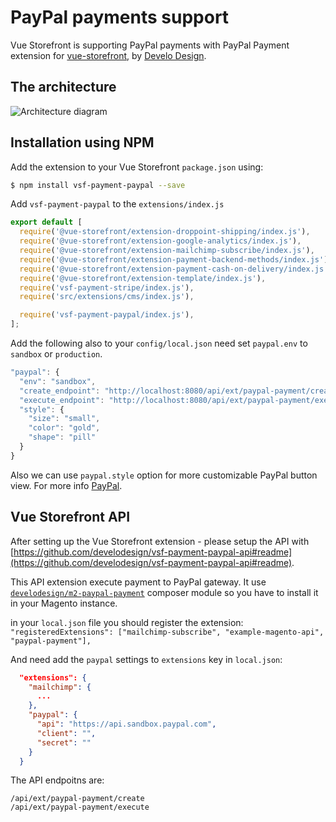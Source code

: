 # PayPal payments support

Vue Storefront is supporting PayPal payments with PayPal Payment extension for [vue-storefront](https://github.com/DivanteLtd/vue-storefront), by [Develo Design](https://www.develodesign.co.uk).

## The architecture

![Architecture diagram](/vue-storefront/paypal.svg)

## Installation using NPM

Add the extension to your Vue Storefront `package.json` using:

```bash
$ npm install vsf-payment-paypal --save
```

Add `vsf-payment-paypal` to the `extensions/index.js`

```js
export default [
  require('@vue-storefront/extension-droppoint-shipping/index.js'),
  require('@vue-storefront/extension-google-analytics/index.js'),
  require('@vue-storefront/extension-mailchimp-subscribe/index.js'),
  require('@vue-storefront/extension-payment-backend-methods/index.js'),
  require('@vue-storefront/extension-payment-cash-on-delivery/index.js'),
  require('@vue-storefront/extension-template/index.js'),
  require('vsf-payment-stripe/index.js'),
  require('src/extensions/cms/index.js'),

  require('vsf-payment-paypal/index.js'),
];
```

Add the following also to your `config/local.json` need set `paypal.env` to `sandbox` or `production`.

```js
"paypal": {
  "env": "sandbox",
  "create_endpoint": "http://localhost:8080/api/ext/paypal-payment/create",
  "execute_endpoint": "http://localhost:8080/api/ext/paypal-payment/execute",
  "style": {
    "size": "small",
    "color": "gold",
    "shape": "pill"
  }
}
```

Also we can use `paypal.style` option for more customizable PayPal button view. For more info [PayPal](https://developer.paypal.com/demo/checkout/#/pattern/checkout).

## Vue Storefront API

After setting up the Vue Storefront extension - please setup the API with [https://github.com/develodesign/vsf-payment-paypal-api#readme](https://github.com/develodesign/vsf-payment-paypal-api#readme).

This API extension execute payment to PayPal gateway.
It use [`develodesign/m2-paypal-payment`](https://github.com/develodesign/m2-paypal-payment) composer module so you have to install it in your Magento instance.

in your `local.json` file you should register the extension:
`"registeredExtensions": ["mailchimp-subscribe", "example-magento-api", "paypal-payment"],`

And need add the `paypal` settings to `extensions` key in `local.json`:

```json
  "extensions": {
    "mailchimp": {
      ...
    },
    "paypal": {
      "api": "https://api.sandbox.paypal.com",
      "client": "",
      "secret": ""
    }
  }
```

The API endpoitns are:

```
/api/ext/paypal-payment/create
/api/ext/paypal-payment/execute
```

